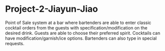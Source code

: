 # Project-2-Jiayun-Jiao
Point of Sale system at a bar where bartenders are able to enter classic cocktail orders from the guests with specification/modification on the desired drink.
Guests are able to choose their preferred spirit.
Cocktails can have modification/garnish/ice options.
Bartenders can also type in special requests.
